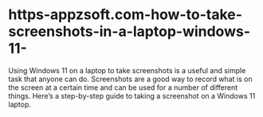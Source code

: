 # https-appzsoft.com-how-to-take-screenshots-in-a-laptop-windows-11-
Using Windows 11 on a laptop to take screenshots is a useful and simple task that anyone can do. Screenshots are a good way to record what is on the screen at a certain time and can be used for a number of different things. Here’s a step-by-step guide to taking a screenshot on a Windows 11 laptop.
